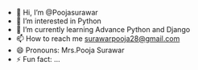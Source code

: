 - 👋 Hi, I’m @Poojasurawar
- 👀 I’m interested in Python
- 🌱 I’m currently learning Advance Python and Django
- 📫 How to reach me surawarpooja28@gmail.com
- 😄 Pronouns: Mrs.Pooja Surawar
- ⚡ Fun fact: ...

<!---
Poojasurawar/Poojasurawar is a ✨ special ✨ repository because its `README.md` (this file) appears on your GitHub profile.
You can click the Preview link to take a look at your changes.
--->
